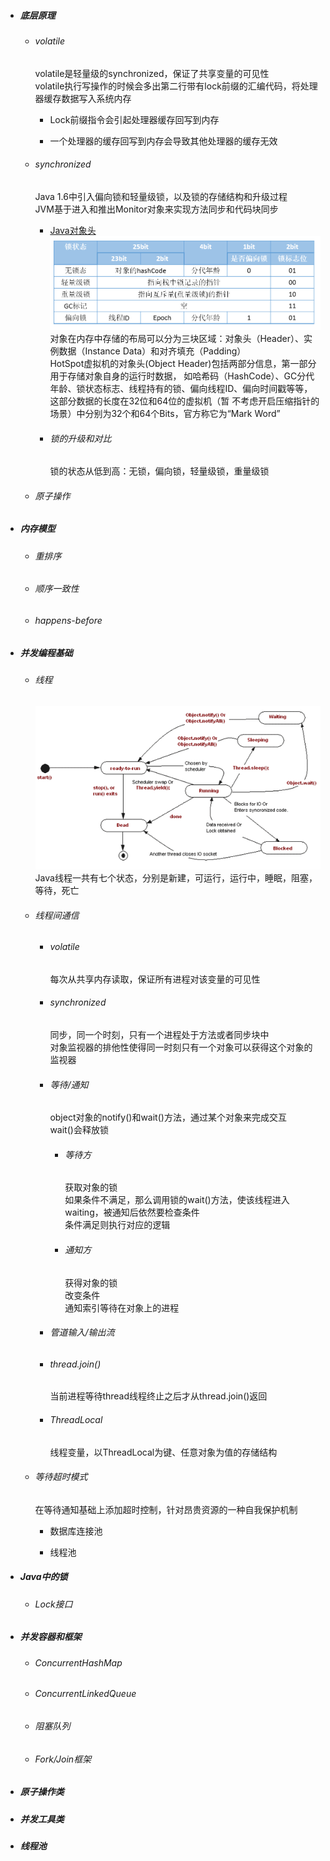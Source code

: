 * ##### 底层原理

  * ###### volatile

    volatile是轻量级的synchronized，保证了共享变量的可见性  
    volatile执行写操作的时候会多出第二行带有lock前缀的汇编代码，将处理器缓存数据写入系统内存

    * Lock前缀指令会引起处理器缓存回写到内存

    * 一个处理器的缓存回写到内存会导致其他处理器的缓存无效

  * ###### synchronized

    Java 1.6中引入偏向锁和轻量级锁，以及锁的存储结构和升级过程  
    JVM基于进入和推出Monitor对象来实现方法同步和代码块同步

    * [Java对象头![](/assets/Java-object-header.png)](https://blog.csdn.net/zhoufanyang_china/article/details/54601311)对象在内存中存储的布局可以分为三块区域：对象头（Header）、实例数据（Instance Data）和对齐填充（Padding）  
      HotSpot虚拟机的对象头\(Object Header\)包括两部分信息，第一部分用于存储对象自身的运行时数据， 如哈希码（HashCode）、GC分代年龄、锁状态标志、线程持有的锁、偏向线程ID、偏向时间戳等等，这部分数据的长度在32位和64位的虚拟机（暂 不考虑开启压缩指针的场景）中分别为32个和64个Bits，官方称它为“Mark Word”

    * ###### 锁的升级和对比

      锁的状态从低到高：无锁，偏向锁，轻量级锁，重量级锁

  * ###### 原子操作
* ##### 内存模型

  * ###### 重排序
  * ###### 顺序一致性
  * ###### happens-before
* ##### 并发编程基础

  * ###### 线程

    ![](/assets/java-thread-states.png)  
     Java线程一共有七个状态，分别是新建，可运行，运行中，睡眠，阻塞，等待，死亡

  * ###### 线程间通信

    * ###### volatile

      每次从共享内存读取，保证所有进程对该变量的可见性

    * ###### synchronized

      同步，同一个时刻，只有一个进程处于方法或者同步块中  
      对象监视器的排他性使得同一时刻只有一个对象可以获得这个对象的监视器

    * ###### 等待/通知

      object对象的notify\(\)和wait\(\)方法，通过某个对象来完成交互  
      wait\(\)会释放锁

      * ###### 等待方

        获取对象的锁  
         如果条件不满足，那么调用锁的wait\(\)方法，使该线程进入waiting，被通知后依然要检查条件  
         条件满足则执行对应的逻辑

      * ###### 通知方

        获得对象的锁  
        改变条件  
        通知索引等待在对象上的进程

    * ###### 管道输入/输出流
    * ###### thread.join\(\)

      当前进程等待thread线程终止之后才从thread.join\(\)返回

    * ###### ThreadLocal

      线程变量，以ThreadLocal为键、任意对象为值的存储结构
  * ###### 等待超时模式

    在等待通知基础上添加超时控制，针对昂贵资源的一种自我保护机制

    * 数据库连接池

    * 线程池
* ##### Java中的锁

  * ###### Lock接口
* ##### 并发容器和框架

  * ###### ConcurrentHashMap
  * ###### ConcurrentLinkedQueue
  * ###### 阻塞队列
  * ###### Fork/Join框架
* ##### 原子操作类
* ##### 并发工具类
* ##### 线程池




